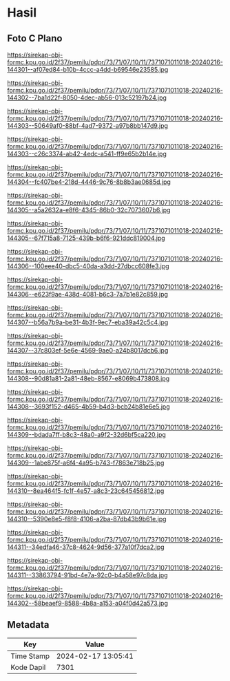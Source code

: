 # Hasil

## Foto C Plano

https://sirekap-obj-formc.kpu.go.id/2f37/pemilu/pdpr/73/71/07/10/11/7371071011018-20240216-144301--af07ed84-b10b-4ccc-a4dd-b69546e23585.jpg

https://sirekap-obj-formc.kpu.go.id/2f37/pemilu/pdpr/73/71/07/10/11/7371071011018-20240216-144302--7ba1d22f-8050-4dec-ab56-013c52197b24.jpg

https://sirekap-obj-formc.kpu.go.id/2f37/pemilu/pdpr/73/71/07/10/11/7371071011018-20240216-144303--50649af0-88bf-4ad7-9372-a97b8bb147d9.jpg

https://sirekap-obj-formc.kpu.go.id/2f37/pemilu/pdpr/73/71/07/10/11/7371071011018-20240216-144303--c26c3374-ab42-4edc-a541-ff9e65b2b14e.jpg

https://sirekap-obj-formc.kpu.go.id/2f37/pemilu/pdpr/73/71/07/10/11/7371071011018-20240216-144304--fc407be4-218d-4446-9c76-8b8b3ae0685d.jpg

https://sirekap-obj-formc.kpu.go.id/2f37/pemilu/pdpr/73/71/07/10/11/7371071011018-20240216-144305--a5a2632a-e8f6-4345-86b0-32c7073607b6.jpg

https://sirekap-obj-formc.kpu.go.id/2f37/pemilu/pdpr/73/71/07/10/11/7371071011018-20240216-144305--67f715a8-7125-439b-b6f6-921ddc819004.jpg

https://sirekap-obj-formc.kpu.go.id/2f37/pemilu/pdpr/73/71/07/10/11/7371071011018-20240216-144306--100eee40-dbc5-40da-a3dd-27dbcc608fe3.jpg

https://sirekap-obj-formc.kpu.go.id/2f37/pemilu/pdpr/73/71/07/10/11/7371071011018-20240216-144306--e623f9ae-438d-4081-b6c3-7a7b1e82c859.jpg

https://sirekap-obj-formc.kpu.go.id/2f37/pemilu/pdpr/73/71/07/10/11/7371071011018-20240216-144307--b56a7b9a-be31-4b3f-9ec7-eba39a42c5c4.jpg

https://sirekap-obj-formc.kpu.go.id/2f37/pemilu/pdpr/73/71/07/10/11/7371071011018-20240216-144307--37c803ef-5e6e-4569-9ae0-a24b8017dcb6.jpg

https://sirekap-obj-formc.kpu.go.id/2f37/pemilu/pdpr/73/71/07/10/11/7371071011018-20240216-144308--90d81a81-2a81-48eb-8567-e8069b473808.jpg

https://sirekap-obj-formc.kpu.go.id/2f37/pemilu/pdpr/73/71/07/10/11/7371071011018-20240216-144308--3693f152-d465-4b59-b4d3-bcb24b81e6e5.jpg

https://sirekap-obj-formc.kpu.go.id/2f37/pemilu/pdpr/73/71/07/10/11/7371071011018-20240216-144309--bdada7ff-b8c3-48a0-a9f2-32d6bf5ca220.jpg

https://sirekap-obj-formc.kpu.go.id/2f37/pemilu/pdpr/73/71/07/10/11/7371071011018-20240216-144309--1abe875f-a6f4-4a95-b743-f7863e718b25.jpg

https://sirekap-obj-formc.kpu.go.id/2f37/pemilu/pdpr/73/71/07/10/11/7371071011018-20240216-144310--8ea464f5-fc1f-4e57-a8c3-23c645456812.jpg

https://sirekap-obj-formc.kpu.go.id/2f37/pemilu/pdpr/73/71/07/10/11/7371071011018-20240216-144310--5390e8e5-f8f8-4106-a2ba-87db43b9b61e.jpg

https://sirekap-obj-formc.kpu.go.id/2f37/pemilu/pdpr/73/71/07/10/11/7371071011018-20240216-144311--34edfa46-37c8-4624-9d56-377a10f7dca2.jpg

https://sirekap-obj-formc.kpu.go.id/2f37/pemilu/pdpr/73/71/07/10/11/7371071011018-20240216-144311--33863794-91bd-4e7a-92c0-b4a58e97c8da.jpg

https://sirekap-obj-formc.kpu.go.id/2f37/pemilu/pdpr/73/71/07/10/11/7371071011018-20240216-144302--58beaef9-8588-4b8a-a153-a04f0d42a573.jpg


## Metadata

| Key        | Value               |
| ---------- | ------------------- |
| Time Stamp | 2024-02-17 13:05:41 |
| Kode Dapil | 7301                |



